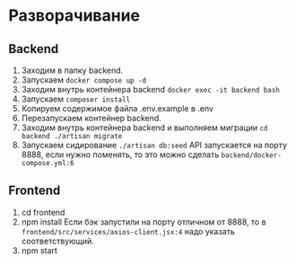 # Разворачивание
## Backend
1. Заходим в папку backend.
2. Запускаем
`docker compose up -d`
3. Заходим внутрь контейнера backend
`docker exec -it backend bash`
4. Запускаем 
`composer install`
5. Копируем содержимое файла .env.example в .env
6. Перезапускаем контейнер backend.
7. Заходим внутрь контейнера backend и выполняем миграции
`cd backend
./artisan migrate`
8. Запускаем сидирование
`./artisan db:seed`
API запускается на порту 8888, если нужно поменять, то это можно сделать `backend/docker-compose.yml:6`

## Frontend
1. cd frontend
2. npm install
Если бэк запустили на порту отличном от 8888, то в `frontend/src/services/axios-client.jsx:4` 
надо указать соответствующий.
2. npm start